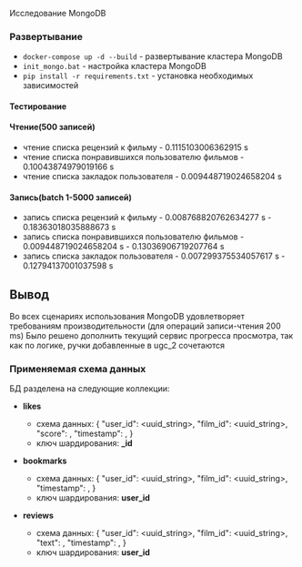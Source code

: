 Исследование MongoDB
### Развертывание
- `docker-compose up -d --build` - развертывание кластера MongoDB
- `init_mongo.bat` - настройка кластера MongoDB
- `pip install -r requirements.txt` - установка необходимых зависимостей

#### Тестирование
#### Чтение(500 записей)

- чтение списка рецензий к фильму - 0.1115103006362915 s
- чтение списка понравившихся пользователю фильмов - 0.10043874979019166 s
- чтение списка закладок пользователя - 0.009448719024658204 s

#### Запись(batch 1-5000 записей)

- запись списка рецензий к фильму - 0.008768820762634277 s - 0.18363018035888673 s
- запись списка понравившихся пользователю фильмов - 0.009448719024658204 s - 0.13036906719207764 s
- запись списка закладок пользователя - 0.007299375534057617 s - 0.12794137001037598 s

## Вывод

Во всех сценариях использования MongoDB удовлетворяет требованиям производительности  (для операций записи-чтения 200 ms)
Было решено дополнить текущий сервис прогресса просмотра, так как по логике, ручки добавленные в ugc_2 сочетаются


### Применяемая схема данных
БД разделена на следующие коллекции:


- **likes**
    - схема данных:
            {
                "user_id": <uuid_string>,
                "film_id": <uuid_string>,
                "score": <integer>,
                "timestamp": <datetime>,
            }
    - ключ шардирования: **_id**

- **bookmarks**
    - схема данных:
            {
                "user_id": <uuid_string>,
                "film_id": <uuid_string>,
                "timestamp": <datetime>,
            }
    - ключ шардирования: **user_id**

- **reviews**
    - схема данных:
            {
                "user_id": <uuid_string>,
                "film_id": <uuid_string>,
                "text": <string>,
                "timestamp": <datetime>,
            }
    - ключ шардирования: **user_id**